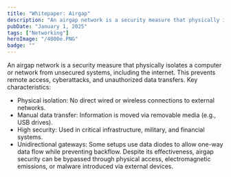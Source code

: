 ```yaml
---
title: "Whitepaper: Airgap"
description: "An airgap network is a security measure that physically isolates a computer or network from unsecured systems, including the internet. This prevents remote access, cyberattacks, and unauthorized data transfers."
pubDate: "January 1, 2025"
tags: ["Networking"]
heroImage: "/4000e.PNG"
badge: ""
---
```


An airgap network is a security measure that physically isolates a computer or network from unsecured systems, including the internet. This prevents remote access, cyberattacks, and unauthorized data transfers.
Key characteristics:
- Physical isolation: No direct wired or wireless connections to external networks.
- Manual data transfer: Information is moved via removable media (e.g., USB drives).
- High security: Used in critical infrastructure, military, and financial systems.
- Unidirectional gateways: Some setups use data diodes to allow one-way data flow while preventing backflow.
  Despite its effectiveness, airgap security can be bypassed through physical access, electromagnetic emissions, or malware introduced via external devices.
